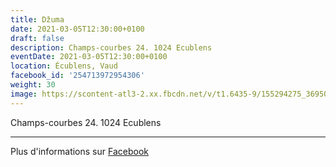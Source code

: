 ```yaml
---
title: Džuma
date: 2021-03-05T12:30:00+0100
draft: false
description: Champs-courbes 24. 1024 Ecublens
eventDate: 2021-03-05T12:30:00+0100
location: Écublens, Vaud
facebook_id: '254713972954306'
weight: 30
image: https://scontent-atl3-2.xx.fbcdn.net/v/t1.6435-9/155294275_3695079563921169_4909597834044538694_n.jpg?_nc_cat=101&ccb=1-7&_nc_sid=9e60e4&_nc_ohc=Vxst1iEgpLkQ7kNvwHuyXFq&_nc_oc=AdmiY3ulxdC0nq1VSy1jfYvSJpi7sLT8I1ILv34T0ZDMwNaryiaSFbTcmaK1AqjrVMg&_nc_zt=23&_nc_ht=scontent-atl3-2.xx&edm=ABTKTjYEAAAA&_nc_gid=FfR-YdzP2ANS9qJPySnITw&oh=00_AfZSPIsMdZEcEPynVRVScpdGPOzJ19elhyilnaakbJQNVg&oe=68E318DB
---
```


Champs-courbes 24. 1024 Ecublens

---

Plus d'informations sur [Facebook](https://facebook.com/events/254713972954306)